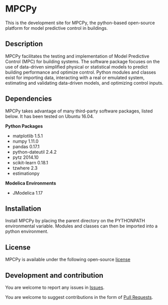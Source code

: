 # MPCPy
This is the development site for MPCPy, the python-based open-source platform for model predictive control in buildings.

## Description
MPCPy facilitates the testing and implementation of Model Predictive Control (MPC) for building systems.  The software package focuses on the use of data-driven simplified physical or statistical models to predict building performance and optimize control.  Python modules and classes exist for importing data, interacting with a real or emulated system, estimating and validating data-driven models, and optimizing control inputs.

## Dependencies
MPCPy takes advantage of many third-party software packages, listed below.  It has been tested on Ubuntu 16.04.

**Python Packages**
- matplotlib 1.5.1
- numpy 1.11.0
- pandas 0.17.1
- python-dateutil 2.4.2
- pytz 2014.10
- scikit-learn 0.18.1
- tzwhere 2.3
- estimationpy

**Modelica Environments**
- JModelica 1.17

## Installation
Install MPCPy by placing the parent directory on the PYTHONPATH environmental variable.  Modules and classes can then be imported into a python environment.

## License
MPCPy is available under the following open-source [license](https://github.com/lbl-srg/MPCPy/blob/master/license.txt)

## Development and contribution
You are welcome to report any issues in [Issues](https://github.com/lbl-srg/MPCPy/issues).

You are welcome to suggest contributions in the form of [Pull Requests](https://github.com/lbl-srg/MPCPy/pulls).
